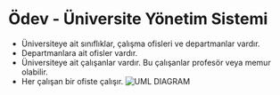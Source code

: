 # Ödev - Üniversite Yönetim Sistemi
* Üniversiteye ait sınıflıklar, çalışma ofisleri ve departmanlar vardır.
* Departmanlara ait ofisler vardır.
* Üniversiteye ait çalışanlar vardır. Bu çalışanlar profesör veya memur olabilir.
* Her çalışan bir ofiste çalışır.
 ![UML DIAGRAM](https://drive.google.com/file/d/1RdpOiuHUSDe9j489VNGVr5atdS5gmnH0/view)
